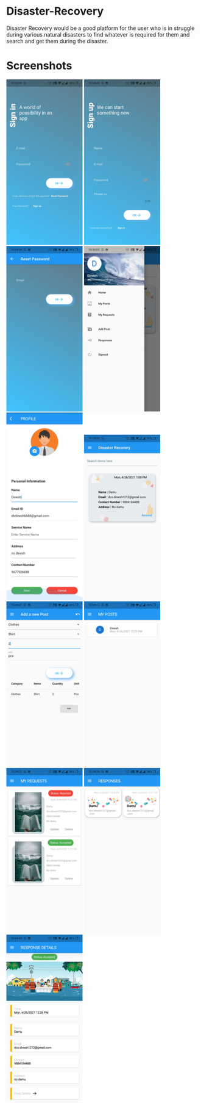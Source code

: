 # Disaster-Recovery 
Disaster Recovery would be a good platform for the user who is in struggle during various natural disasters to find whatever is required for them and search and get them during the disaster.

# Screenshots
<div>
<img src="Screenshots/Login.jpg" alt="phone image" width="200px" />
<img src="Screenshots/Sign Up.jpg" alt="phone image" width="200px" />
<img src="Screenshots/Reset Password.jpg" alt="phone image" width="200px" />
<img src="Screenshots/Drawer.jpg" alt="phone image" width="200px" />
<img src="Screenshots/Profile.jpg" alt="phone image" width="200px" />
<img src="Screenshots/Home Page.jpg" alt="phone image" width="200px" />
<img src="Screenshots/Add Post.jpg" alt="phone image" width="200px" />
<img src="Screenshots/Added Posts.jpg" alt="phone image" width="200px" />
<img src="Screenshots/My Requests.jpg" alt="phone image" width="200px" />
<img src="Screenshots/Responses Page-1.jpg" alt="phone image" width="200px" />
<img src="Screenshots/Responses Page-2.jpg" alt="phone image" width="200px" />
</div>
